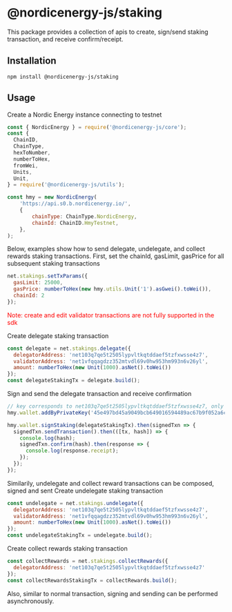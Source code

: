 # @nordicenergy-js/staking

This package provides a collection of apis to create, sign/send staking transaction, and receive confirm/receipt.

## Installation

```
npm install @nordicenergy-js/staking
```

## Usage

Create a Nordic Energy instance connecting to testnet

```javascript
const { NordicEnergy } = require('@nordicenergy-js/core');
const {
  ChainID,
  ChainType,
  hexToNumber,
  numberToHex,
  fromWei,
  Units,
  Unit,
} = require('@nordicenergy-js/utils');

const hmy = new NordicEnergy(
    'https://api.s0.b.nordicenergy.io/',
    {
        chainType: ChainType.NordicEnergy,
        chainId: ChainID.HmyTestnet,
    },
);
```
Below, examples show how to send delegate, undelegate, and collect rewards staking transactions. First, set the chainId, gasLimit, gasPrice for all subsequent staking transactions
```javascript
net.stakings.setTxParams({
  gasLimit: 25000,
  gasPrice: numberToHex(new hmy.utils.Unit('1').asGwei().toWei()),
  chainId: 2
});
```
<span style="color:red">Note: create and edit validator transactions are not fully supported in the sdk</span>

Create delegate staking transaction
```javascript
const delegate = net.stakings.delegate({
  delegatorAddress: 'net103q7qe5t2505lypvltkqtddaef5tzfxwsse4z7',
  validatorAddress: 'net1vfqqagdzz352mtvdl69v0hw953hm993n6v26yl',
  amount: numberToHex(new Unit(1000).asNet().toWei())
});
const delegateStakingTx = delegate.build();
```

Sign and send the delegate transaction and receive confirmation
```javascript
// key corresponds to net103q7qe5t2505lypvltkqtddaef5tzfxwsse4z7, only has testnet balance
hmy.wallet.addByPrivateKey('45e497bd45a9049bcb649016594489ac67b9f052a6cdf5cb74ee2427a60bf25e');

hmy.wallet.signStaking(delegateStakingTx).then(signedTxn => {
  signedTxn.sendTransaction().then(([tx, hash]) => {
    console.log(hash);
    signedTxn.confirm(hash).then(response => {
      console.log(response.receipt);
    });
  });
});
```

Similarily, undelegate and collect reward transactions can be composed, signed and sent
Create undelegate staking transaction
```javascript
const undelegate = net.stakings.undelegate({
  delegatorAddress: 'net103q7qe5t2505lypvltkqtddaef5tzfxwsse4z7',
  validatorAddress: 'net1vfqqagdzz352mtvdl69v0hw953hm993n6v26yl',
  amount: numberToHex(new Unit(1000).asNet().toWei())
});
const undelegateStakingTx = undelegate.build();
```

Create collect rewards staking transaction
```javascript
const collectRewards = net.stakings.collectRewards({
  delegatorAddress: 'net103q7qe5t2505lypvltkqtddaef5tzfxwsse4z7'
});
const collectRewardsStakingTx = collectRewards.build();
```

Also, similar to normal transaction, signing and sending can be performed asynchronously.